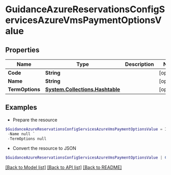 # GuidanceAzureReservationsConfigServicesAzureVmsPaymentOptionsValue
## Properties

Name | Type | Description | Notes
------------ | ------------- | ------------- | -------------
**Code** | **String** |  | [optional] 
**Name** | **String** |  | [optional] 
**TermOptions** | [**System.Collections.Hashtable**](GuidanceAzureReservationsConfigServicesAzureVmsPaymentOptionsValueTermOptionsValue.md) |  | [optional] 

## Examples

- Prepare the resource
```powershell
$GuidanceAzureReservationsConfigServicesAzureVmsPaymentOptionsValue = Initialize-PSOpenAPIToolsGuidanceAzureReservationsConfigServicesAzureVmsPaymentOptionsValue  -Code null `
 -Name null `
 -TermOptions null
```

- Convert the resource to JSON
```powershell
$GuidanceAzureReservationsConfigServicesAzureVmsPaymentOptionsValue | ConvertTo-JSON
```

[[Back to Model list]](../README.md#documentation-for-models) [[Back to API list]](../README.md#documentation-for-api-endpoints) [[Back to README]](../README.md)

